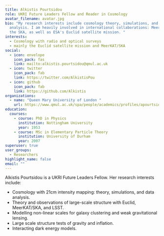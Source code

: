 ```yaml
---
title: Alkistis Pourtsidou
role: UKRI Future Leaders Fellow and Reader in Cosmology
avatar_filename: avatar.jpg
bio: "My research interests include cosmology theory, simulations, and data
  analysis. I am heavily involved in international collaborations: MeerKAT and
  the SKA, as well as ESA's Euclid satellite mission. "
interests:
  - Cosmology with radio and optical surveys
  - mainly the Euclid satellite mission and MeerKAT/SKA
social:
  - icon: envelope
    icon_pack: fas
    link: mailto:alkistis.pourtsidou@qmul.ac.uk
  - icon: twitter
    icon_pack: fab
    link: https://twitter.com/AlkistisPou
  - icon: github
    icon_pack: fab
    link: https://github.com/Alkistis
organizations:
  - name: "Queen Mary University of London "
    url: https://www.qmul.ac.uk/spa/people/academics/profiles/apourtsidou.html
education:
  courses:
    - course: PhD in Physics
      institution: Nottingham University
      year: 1953
    - course: MSc in Elementary Particle Theory
      institution: University of Durham
      year: 2007
superuser: true
user_groups:
  - Researchers
highlight_name: false
email: ""
---
```

Alkistis Pourtsidou is a UKRI Future Leaders Fellow. Her research interests include:

* Cosmology with 21cm intensity mapping: theory, simulations, and data analysis.
* Theory and observations of large-scale structure with Euclid, MeerKAT/SKA, and LSST.
* Modelling non-linear scales for galaxy clustering and weak gravitational lensing.
* Large scale structure tests of gravity and inflation.
* Interacting dark energy models.